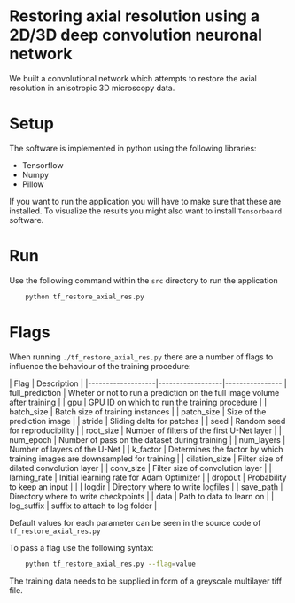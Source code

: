 # Restoring axial resolution using a 2D/3D deep convolution neuronal network

We built a convolutional network which attempts to restore the axial resolution in anisotropic 3D microscopy data.


# Setup
The software is implemented in python using the following libraries:

- Tensorflow
- Numpy
- Pillow

If you want to run the application you will have to make sure that these are installed. To visualize the results you might also want to install `Tensorboard` software.

# Run
Use the following command within the `src` directory to run the application

```bash
    python tf_restore_axial_res.py
```

# Flags
When running `./tf_restore_axial_res.py` there are a number of flags to influence the behaviour of the training procedure:

| Flag              |      Description |
|-------------------|------------------|----------------
| full\_prediction  |      Wheter or not to run a prediction on the full image volume after training |
| gpu               |      GPU ID on which to run the training procedure |
| batch\_size       |      Batch size of training instances |
| patch\_size       |      Size of the prediction image |
| stride            |      Sliding delta for patches |
| seed              |      Random seed for reproducibility |
| root\_size        |      Number of filters of the first U-Net layer |
| num\_epoch        |      Number of pass on the dataset during training |
| num\_layers       |      Number of layers of the U-Net |
| k\_factor         |      Determines the factor by which training images are downsampled for training |
| dilation\_size    |      Filter size of dilated convolution layer |
| conv\_size        |      Filter size of convolution layer |
| larning\_rate     |      Initial learning rate for Adam Optimizer |
| dropout           |      Probability to keep an input |
| 
| logdir            |      Directory where to write logfiles |
| save\_path        |      Directory where to write checkpoints |
| data              |      Path to data to learn on |
| log\_suffix       |      suffix to attach to log folder |

Default values for each parameter can be seen in the source code of `tf_restore_axial_res.py`

To pass a flag use the following syntax:

```bash
    python tf_restore_axial_res.py --flag=value
```

The training data needs to be supplied in form of a greyscale multilayer tiff file.
